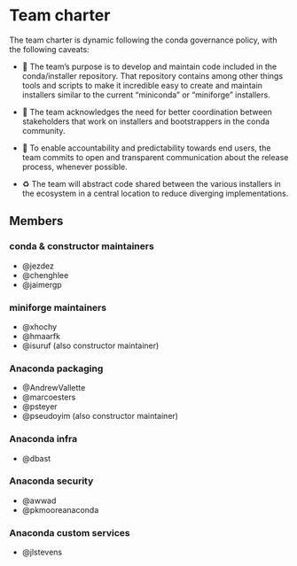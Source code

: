 # Team charter

The team charter is dynamic following the conda governance policy, with the following caveats:

- 🧰 The team’s purpose is to develop and maintain code included in the conda/installer repository. That repository contains among other things tools and scripts to make it incredible easy to create and maintain installers similar to the current “miniconda” or “miniforge” installers.

- 📨 The team acknowledges the need for better coordination between stakeholders that work on installers and bootstrappers in the conda community.

- 📢 To enable accountability and predictability towards end users, the team commits to open and transparent communication about the release process, whenever possible.

- ♻️ The team will abstract code shared between the various installers in the ecosystem in a central location to reduce diverging implementations.

## Members

### conda & constructor maintainers

- @jezdez
- @chenghlee
- @jaimergp

### miniforge maintainers

- @xhochy
- @hmaarfk
- @isuruf (also constructor maintainer)

### Anaconda packaging
- @AndrewVallette
- @marcoesters
- @psteyer
- @pseudoyim (also constructor maintainer)

### Anaconda infra

- @dbast

### Anaconda security

- @awwad
- @pkmooreanaconda

### Anaconda custom services

- @jlstevens
